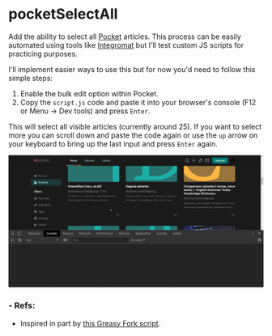 # pocketSelectAll
Add the ability to select all [Pocket](https://app.getpocket.com/) articles. This process can be easily automated using tools like [Integromat](https://www.integromat.com/) but I'll test custom JS scripts for practicing purposes.

I'll implement easier ways to use this but for now you'd need to follow this simple steps:

1. Enable the bulk edit option within Pocket.
2. Copy the `script.js` code and paste it into your browser's console (F12 or Menu -> Dev tools) and press `Enter`.
   
This will select all visible articles (currently around 25). If you want to select more you can scroll down and paste the code again or use the `up` arrow on your keyboard to bring up the last input and press `Enter` again.

![console behaviour gif](console_b.gif)

### - Refs:

- Inspired in part by [this Greasy Fork script](https://greasyfork.org/en/scripts/39554-pocket-select-all).
